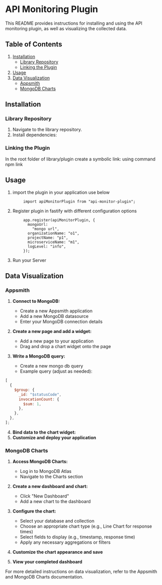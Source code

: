 # API Monitoring Plugin

This README provides instructions for installing and using the API monitoring plugin, as well as visualizing the collected data.

## Table of Contents

1. [Installation](#installation)
   - [Library Repository](#library-repository)
   - [Linking the Plugin](#linking-the-plugin)
2. [Usage](#usage)
3. [Data Visualization](#data-visualization)
   - [Appsmith](#appsmith)
   - [MongoDB Charts](#mongodb-charts)

## Installation

### Library Repository

1. Navigate to the library repository.
2. Install dependencies:

### Linking the Plugin

In the root folder of library/plugin create a symbolic link: using command npm link

## Usage

1. import the plugin in your application use below

```
        import apiMonitorPlugin from "api-monitor-plugin";
```

2. Register plugin in fastify with different configuration options

```
        app.register(apiMonitorPlugin, {
          mongoUrl:
            "mongo url",
          organizationName: "o1",
          projectName: "p1",
          microserviceName: "m1",
          logLevel: "info",
        });
```

3. Run your Server

## Data Visualization

### Appsmith

1. **Connect to MongoDB:**

   - Create a new Appsmith application
   - Add a new MongoDB datasource
   - Enter your MongoDB connection details

2. **Create a new page and add a widget:**

   - Add a new page to your application
   - Drag and drop a chart widget onto the page

3. **Write a MongoDB query:**
   - Create a new mongo db query
   - Example query (adjust as needed):

```javascript
[
  {
    $group: {
      _id: "$statusCode",
      invocationCount: {
        $sum: 1,
      },
    },
  },
];
```

4. **Bind data to the chart widget:**
5. **Customize and deploy your application**

### MongoDB Charts

1. **Access MongoDB Charts:**

   - Log in to MongoDB Atlas
   - Navigate to the Charts section

2. **Create a new dashboard and chart:**

   - Click "New Dashboard"
   - Add a new chart to the dashboard

3. **Configure the chart:**

   - Select your database and collection
   - Choose an appropriate chart type (e.g., Line Chart for response times)
   - Select fields to display (e.g., timestamp, response time)
   - Apply any necessary aggregations or filters

4. **Customize the chart appearance and save**

5. **View your completed dashboard**

For more detailed instructions on data visualization, refer to the Appsmith and MongoDB Charts documentation.
